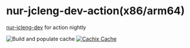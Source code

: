 # nur-jcleng-dev-action(x86/arm64)
[nur-jcleng-dev](https://jihulab.com/jcleng/nur-packages.git) for action nightly

![Build and populate cache](https://github.com/jcleng/nur-jcleng-dev-action/workflows/Build%20and%20populate%20cache/badge.svg)
[![Cachix Cache](https://img.shields.io/badge/cachix-jcleng--dev-blue.svg)](https://jcleng-dev.cachix.org)
